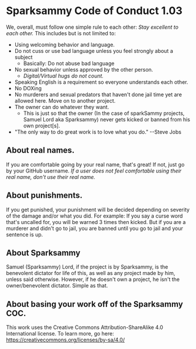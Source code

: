 # Sparksammy Code of Conduct 1.03
We, overall, must follow one simple rule to each other: *Stay excellent to each other.* This includes but is not limited to:
* Using welcoming behavior and language.
* Do not cuss or use bad language unless you feel strongly about a subject
  * Basically: Do not abuse bad language
* No sexual behavior unless approved by the other person.
  * *Digital/Virtual hugs do not count.*
* Speaking English is a requirement so everyone understands each other.
* No DOXing
* No murderers and sexual predators that haven't done jail time yet are allowed here. Move on to another project.
* The owner can do whatever they want.
  * This is just so that the owner (In the case of sparkSammy projects, Samuel Lord aka Sparksammy) never gets kicked or banned from his own project[s].
* "The only way to do great work is to love what you do." --Steve Jobs

## About real names.
If you are comfortable going by your real name, that's great! If not, just go by your GitHub username. *If a user does not feel comfortable using their real name, don't use their real name.*

## About punishments.
If you get punished, your punishment will be decided depending on severity of the damage and/or what you did. For example: If you say a curse word that's uncalled for, you will be warned 3 times then kicked. But if you are a murderer and didn't go to jail, you are banned until you go to jail and your sentence is up.

## About Sparksammy
Samuel (Sparksammy) Lord, if the project is by Sparksammy, is the benevolent dictator for life of this, as well as any project made by him, unless said otherwise. However, if he doesn't own a project, he isn't the owner/benevolent dictator. Simple as that.

## About basing your work off of the Sparksammy COC.
This work uses the Creative Commons Attribution-ShareAlike 4.0 International license. To learn more, go here: https://creativecommons.org/licenses/by-sa/4.0/
<img src="https://www.pastepixel.com/image/zEf7ZbynPDdRw6Tuv9B3.png" alt=""/>
